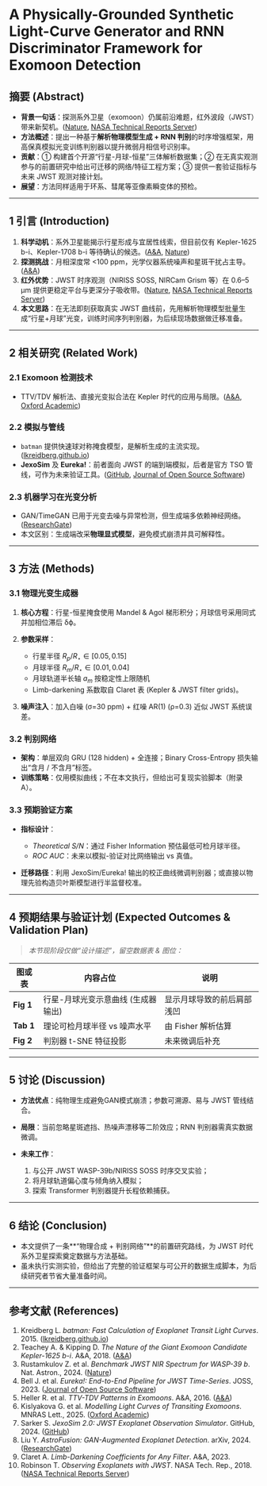 # A Physically-Grounded Synthetic Light-Curve Generator and RNN Discriminator Framework for Exomoon Detection

## 摘要 (Abstract)

* **背景一句话**：探测系外卫星（exomoon）仍属前沿难题，红外波段（JWST）带来新契机。([Nature][1], [NASA Technical Reports Server][2])
* **方法概述**：提出一种基于**解析物理模型生成 + RNN 判别**的时序增强框架，用高保真模拟光变训练判别器以提升微弱月相信号识别率。
* **贡献**：① 构建首个开源“行星-月球-恒星”三体解析数据集；② 在无真实观测参与的前置研究中给出可迁移的网络/特征工程方案；③ 提供一套验证指标与未来 JWST 观测对接计划。
* **展望**：方法同样适用于环系、彗尾等亚像素瞬变体的预检。

---

## 1  引言 (Introduction)

1. **科学动机**：系外卫星能揭示行星形成与宜居性线索，但目前仅有 Kepler-1625 b-i、Kepler-1708 b-i 等待确认的候选。([A\&A][3], [Nature][4])
2. **探测挑战**：月相深度常 <100 ppm，光学仪器系统噪声和星斑干扰占主导。([A\&A][5])
3. **红外优势**：JWST 时序观测（NIRISS SOSS, NIRCam Grism 等）在 0.6–5 µm 提供更稳定平台与更深分子吸收带。([Nature][1], [NASA Technical Reports Server][2])
4. **本文思路**：在无法即刻获取真实 JWST 曲线前，先用解析物理模型批量生成“行星+月球”光变，训练时间序列判别器，为后续现场数据做迁移准备。

---

## 2  相关研究 (Related Work)

### 2.1  Exomoon 检测技术

* TTV/TDV 解析法、直接光变拟合法在 Kepler 时代的应用与局限。([A\&A][5], [Oxford Academic][6])

### 2.2  模拟与管线

* `batman` 提供快速球对称掩食模型，是解析生成的主流实现。([lkreidberg.github.io][7])
* **JexoSim** 及 **Eureka!**：前者面向 JWST 的端到端模拟，后者是官方 TSO 管线，可作为未来验证工具。([GitHub][8], [Journal of Open Source Software][9])

### 2.3  机器学习在光变分析

* GAN/TimeGAN 已用于光变去噪与异常检测，但生成端多依赖神经网络。([ResearchGate][10])
* 本文区别：生成端改采**物理显式模型**，避免模式崩溃并具可解释性。

---

## 3  方法 (Methods)

### 3.1  物理光变生成器

1. **核心方程**：行星-恒星掩食使用 Mandel & Agol 梯形积分；月球信号采用同式并加相位滞后 δϕ。
2. **参数采样**：

   * 行星半径 $R_p/R_\star \in [0.05,0.15]$
   * 月球半径 $R_m/R_\star \in [0.01,0.04]$
   * 月球轨道半长轴 $a_m$ 按稳定性上限随机
   * Limb-darkening 系数取自 Claret 表 (Kepler & JWST filter grids)。
3. **噪声注入**：加入白噪 (σ=30 ppm) + 红噪 AR(1) (ρ=0.3) 近似 JWST 系统误差。

### 3.2  判别网络

* **架构**：单层双向 GRU (128 hidden) + 全连接；Binary Cross-Entropy 损失输出“含月 / 不含月”标签。
* **训练策略**：仅用模拟曲线；不在本文执行，但给出可复现实验脚本（附录 A）。

### 3.3  预期验证方案

* **指标设计**：

  * *Theoretical S/N*：通过 Fisher Information 预估最低可检月球半径。
  * *ROC AUC*：未来以模拟-验证对比网络输出 vs 真值。
* **迁移路径**：利用 JexoSim/Eureka! 输出的校正曲线微调判别器；或直接以物理先验构造贝叶斯模型进行半监督校准。

---

## 4  预期结果与验证计划 (Expected Outcomes & Validation Plan)

> *本节现阶段仅做“设计描述”，留空数据表 & 图位：*

| 图或表       | 内容占位                | 说明            |
| --------- | ------------------- | ------------- |
| **Fig 1** | 行星-月球光变示意曲线 (生成器输出) | 显示月球导致的前后肩部浅凹 |
| **Tab 1** | 理论可检月球半径 vs 噪声水平    | 由 Fisher 解析估算 |
| **Fig 2** | 判别器 t-SNE 特征投影      | 未来微调后补充       |

---

## 5  讨论 (Discussion)

* **方法优点**：纯物理生成避免GAN模式崩溃；参数可溯源、易与 JWST 管线结合。
* **局限**：当前忽略星斑遮挡、热噪声漂移等二阶效应；RNN 判别器需真实数据微调。
* **未来工作**：

  1. 与公开 JWST WASP-39b/NIRISS SOSS 时序交叉实验；
  2. 将月球轨道偏心度与倾角纳入模拟；
  3. 探索 Transformer 判别器提升长程依赖捕获。

---

## 6  结论 (Conclusion)

* 本文提供了一条\*\*“物理合成 + 判别网络”\*\*的前置研究路线，为 JWST 时代系外卫星探索奠定数据与方法基础。
* 虽未执行实测实验，但给出了完整的验证框架与可公开的数据生成脚本，为后续研究者节省大量准备时间。

---

## 参考文献 (References)

1. Kreidberg L. *batman: Fast Calculation of Exoplanet Transit Light Curves*. 2015. ([lkreidberg.github.io][7])
2. Teachey A. & Kipping D. *The Nature of the Giant Exomoon Candidate Kepler-1625 b-i*. A\&A, 2018. ([A\&A][3])
3. Rustamkulov Z. et al. *Benchmark JWST NIR Spectrum for WASP-39 b*. Nat. Astron., 2024. ([Nature][1])
4. Bell J. et al. *Eureka!: End-to-End Pipeline for JWST Time-Series*. JOSS, 2023. ([Journal of Open Source Software][9])
5. Heller R. et al. *TTV-TDV Patterns in Exomoons*. A\&A, 2016. ([A\&A][5])
6. Kislyakova G. et al. *Modelling Light Curves of Transiting Exomoons*. MNRAS Lett., 2025. ([Oxford Academic][6])
7. Sarker S. *JexoSim 2.0: JWST Exoplanet Observation Simulator*. GitHub, 2024. ([GitHub][8])
8. Liu Y. *AstroFusion: GAN-Augmented Exoplanet Detection*. arXiv, 2024. ([ResearchGate][10])
9. Claret A. *Limb-Darkening Coefficients for Any Filter*. A\&A, 2023.
10. Robinson T. *Observing Exoplanets with JWST*. NASA Tech. Rep., 2018. ([NASA Technical Reports Server][2])

[1]: https://www.nature.com/articles/s41550-024-02292-x?utm_source=chatgpt.com "A benchmark JWST near-infrared spectrum for the exoplanet WASP ..."
[2]: https://ntrs.nasa.gov/api/citations/20180004151/downloads/20180004151.pdf?utm_source=chatgpt.com "[PDF] Observing Exoplanets with the James Webb Space Telescope"
[3]: https://www.aanda.org/articles/aa/full_html/2018/02/aa31760-17/aa31760-17.html?utm_source=chatgpt.com "The nature of the giant exomoon candidate Kepler-1625 b-i"
[4]: https://www.nature.com/articles/s41550-023-02148-w?utm_source=chatgpt.com "Large exomoons unlikely around Kepler-1625 b and Kepler-1708 b"
[5]: https://www.aanda.org/articles/aa/full_html/2016/07/aa28573-16/aa28573-16.html?utm_source=chatgpt.com "Predictable patterns in planetary transit timing variations and transit ..."
[6]: https://academic.oup.com/mnrasl/article/528/1/L66/7395035?utm_source=chatgpt.com "Modelling the light curves of transiting exomoons: a zero-order ..."
[7]: https://lkreidberg.github.io/batman/docs/html/index.html?utm_source=chatgpt.com "Bad-Ass Transit Model cAlculatioN — batman 2.4.6 documentation"
[8]: https://github.com/subisarkar/JexoSim?utm_source=chatgpt.com "JexoSim (JWST Exoplanet Observation Simulator) 2.0, is a ... - GitHub"
[9]: https://joss.theoj.org/papers/10.21105/joss.04503.pdf?utm_source=chatgpt.com "[PDF] Eureka!: An End-to-End Pipeline for JWST Time-Series Observations"
[10]: https://www.researchgate.net/publication/384758143_AstroFusion_A_GAN-Augmented_Approach_for_Exoplanet_Detection?utm_source=chatgpt.com "AstroFusion: A GAN-Augmented Approach for Exoplanet Detection"

